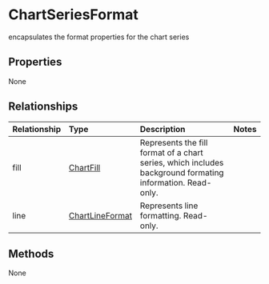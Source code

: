 # ChartSeriesFormat

encapsulates the format properties for the chart series

## Properties
None

## Relationships
| Relationship | Type    |Description|Notes |
|:---------------|:--------|:----------|:-----|
|fill|[ChartFill](chartfill.md)|Represents the fill format of a chart series, which includes background formating information. Read-only.||
|line|[ChartLineFormat](chartlineformat.md)|Represents line formatting. Read-only.||

## Methods
None

